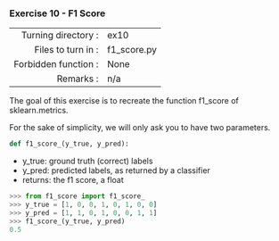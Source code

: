  ### Exercise 10 - F1 Score

|                         |                         |
| -----------------------:| ----------------------- |
|   Turning directory :   |  ex10                   |
|   Files to turn in :    |  f1_score.py            |
|   Forbidden function :  |  None                   |
|   Remarks :             |  n/a                    |

The goal of this exercise is to recreate the function f1_score of sklearn.metrics.

For the sake of simplicity, we will only ask you to have two parameters.

```python
def f1_score_(y_true, y_pred):
```
- y_true: ground truth (correct) labels<br>
- y_pred: predicted labels, as returned by a classifier<br>
- returns: the f1 score, a float

```python
>>> from f1_score import f1_score_
>>> y_true = [1, 0, 0, 1, 0, 1, 0, 0]
>>> y_pred = [1, 1, 0, 1, 0, 0, 1, 1]
>>> f1_score_(y_true, y_pred)
0.5
```
